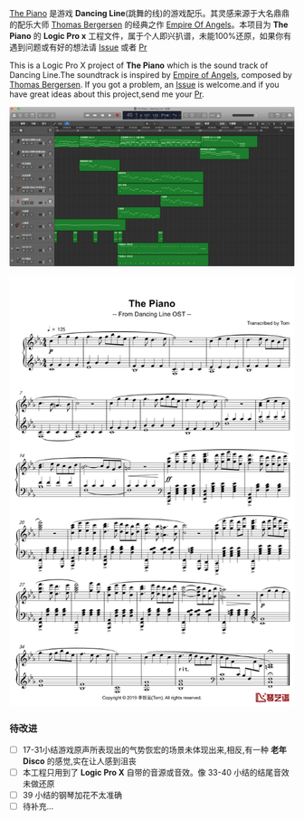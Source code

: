 [The Piano](https://music.163.com/dj?id=2056688191&userid=264605415) 是游戏 **Dancing Line**(跳舞的线)的游戏配乐。其灵感来源于大名鼎鼎的配乐大师 [Thomas Bergersen](https://baike.baidu.com/item/Thomas%20Bergersen) 的经典之作 [Empire Of Angels](https://music.163.com/song?id=29460377&userid=264605415)。本项目为 **The Piano** 的 **Logic Pro x** 工程文件，属于个人即兴扒谱，未能100%还原，如果你有遇到问题或有好的想法请 [Issue](https://github.com/Pluckypan/The-Piano/issues/new) 或者 [Pr](https://github.com/Pluckypan/The-Piano/compare)

This is a Logic Pro X project of **The Piano** which is the sound track of Dancing Line.The soundtrack is inspired by [Empire of Angels](https://www.youtube.com/watch?v=izsjRpcgfmk), composed by [Thomas Bergersen](https://en.wikipedia.org/wiki/Thomas_Bergersen).
If you got a problem, an [Issue](https://github.com/Pluckypan/The-Piano/issues/new) is welcome.and if you have great ideas about this project,send me your [Pr](https://github.com/Pluckypan/The-Piano/compare).

![Project](https://github.com/Pluckypan/The-Piano/blob/master/img/screenshot.jpg?raw=true)

![The Piano](https://github.com/Pluckypan/The-Piano/blob/master/img/the%20paino.jpg?raw=true)

### 待改进
- [ ] 17-31小结游戏原声所表现出的气势恢宏的场景未体现出来,相反,有一种 **老年Disco** 的感觉,实在让人感到沮丧
- [ ] 本工程只用到了 **Logic Pro X** 自带的音源或音效。像 33-40 小结的结尾音效未做还原
- [ ] 39 小结的钢琴加花不太准确
- [ ] 待补充...
